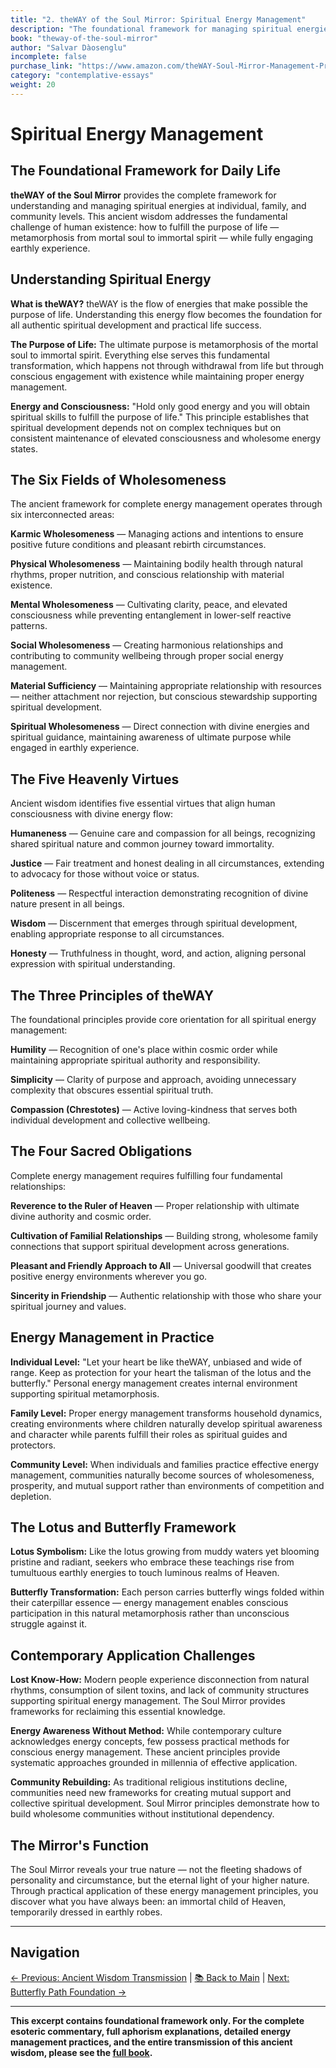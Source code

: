 ```yaml
---
title: "2. theWAY of the Soul Mirror: Spiritual Energy Management"
description: "The foundational framework for managing spiritual energies in daily life"
book: "theway-of-the-soul-mirror"
author: "Salvar Dàosenglu"
incomplete: false
purchase_link: "https://www.amazon.com/theWAY-Soul-Mirror-Management-Practitioners-ebook/dp/B0FFY8HSCR/"
category: "contemplative-essays"
weight: 20
---
```


# Spiritual Energy Management
## The Foundational Framework for Daily Life

**theWAY of the Soul Mirror** provides the complete framework for understanding and managing spiritual energies at individual, family, and community levels. This ancient wisdom addresses the fundamental challenge of human existence: how to fulfill the purpose of life — metamorphosis from mortal soul to immortal spirit — while fully engaging earthly experience.

## Understanding Spiritual Energy

**What is theWAY?** theWAY is the flow of energies that make possible the purpose of life. Understanding this energy flow becomes the foundation for all authentic spiritual development and practical life success.

**The Purpose of Life:** The ultimate purpose is metamorphosis of the mortal soul to immortal spirit. Everything else serves this fundamental transformation, which happens not through withdrawal from life but through conscious engagement with existence while maintaining proper energy management.

**Energy and Consciousness:** "Hold only good energy and you will obtain spiritual skills to fulfill the purpose of life." This principle establishes that spiritual development depends not on complex techniques but on consistent maintenance of elevated consciousness and wholesome energy states.

## The Six Fields of Wholesomeness

The ancient framework for complete energy management operates through six interconnected areas:

**Karmic Wholesomeness** — Managing actions and intentions to ensure positive future conditions and pleasant rebirth circumstances.

**Physical Wholesomeness** — Maintaining bodily health through natural rhythms, proper nutrition, and conscious relationship with material existence.

**Mental Wholesomeness** — Cultivating clarity, peace, and elevated consciousness while preventing entanglement in lower-self reactive patterns.

**Social Wholesomeness** — Creating harmonious relationships and contributing to community wellbeing through proper social energy management.

**Material Sufficiency** — Maintaining appropriate relationship with resources — neither attachment nor rejection, but conscious stewardship supporting spiritual development.

**Spiritual Wholesomeness** — Direct connection with divine energies and spiritual guidance, maintaining awareness of ultimate purpose while engaged in earthly experience.

## The Five Heavenly Virtues

Ancient wisdom identifies five essential virtues that align human consciousness with divine energy flow:

**Humaneness** — Genuine care and compassion for all beings, recognizing shared spiritual nature and common journey toward immortality.

**Justice** — Fair treatment and honest dealing in all circumstances, extending to advocacy for those without voice or status.

**Politeness** — Respectful interaction demonstrating recognition of divine nature present in all beings.

**Wisdom** — Discernment that emerges through spiritual development, enabling appropriate response to all circumstances.

**Honesty** — Truthfulness in thought, word, and action, aligning personal expression with spiritual understanding.

## The Three Principles of theWAY

The foundational principles provide core orientation for all spiritual energy management:

**Humility** — Recognition of one's place within cosmic order while maintaining appropriate spiritual authority and responsibility.

**Simplicity** — Clarity of purpose and approach, avoiding unnecessary complexity that obscures essential spiritual truth.

**Compassion (Chrestotes)** — Active loving-kindness that serves both individual development and collective wellbeing.

## The Four Sacred Obligations

Complete energy management requires fulfilling four fundamental relationships:

**Reverence to the Ruler of Heaven** — Proper relationship with ultimate divine authority and cosmic order.

**Cultivation of Familial Relationships** — Building strong, wholesome family connections that support spiritual development across generations.

**Pleasant and Friendly Approach to All** — Universal goodwill that creates positive energy environments wherever you go.

**Sincerity in Friendship** — Authentic relationship with those who share your spiritual journey and values.

## Energy Management in Practice

**Individual Level:** "Let your heart be like theWAY, unbiased and wide of range. Keep as protection for your heart the talisman of the lotus and the butterfly." Personal energy management creates internal environment supporting spiritual metamorphosis.

**Family Level:** Proper energy management transforms household dynamics, creating environments where children naturally develop spiritual awareness and character while parents fulfill their roles as spiritual guides and protectors.

**Community Level:** When individuals and families practice effective energy management, communities naturally become sources of wholesomeness, prosperity, and mutual support rather than environments of competition and depletion.

## The Lotus and Butterfly Framework

**Lotus Symbolism:** Like the lotus growing from muddy waters yet blooming pristine and radiant, seekers who embrace these teachings rise from tumultuous earthly energies to touch luminous realms of Heaven.

**Butterfly Transformation:** Each person carries butterfly wings folded within their caterpillar essence — energy management enables conscious participation in this natural metamorphosis rather than unconscious struggle against it.

## Contemporary Application Challenges

**Lost Know-How:** Modern people experience disconnection from natural rhythms, consumption of silent toxins, and lack of community structures supporting spiritual energy management. The Soul Mirror provides frameworks for reclaiming this essential knowledge.

**Energy Awareness Without Method:** While contemporary culture acknowledges energy concepts, few possess practical methods for conscious energy management. These ancient principles provide systematic approaches grounded in millennia of effective application.

**Community Rebuilding:** As traditional religious institutions decline, communities need new frameworks for creating mutual support and collective spiritual development. Soul Mirror principles demonstrate how to build wholesome communities without institutional dependency.

## The Mirror's Function

The Soul Mirror reveals your true nature — not the fleeting shadows of personality and circumstance, but the eternal light of your higher nature. Through practical application of these energy management principles, you discover what you have always been: an immortal child of Heaven, temporarily dressed in earthly robes.

---

## Navigation

[← Previous: Ancient Wisdom Transmission](01-ancient-transmission-soul-mirror.md) | [📚 Back to Main](../soul-mirror/) | [Next: Butterfly Path Foundation →](03-butterfly-path-foundation-soul-mirror.md)

---

**This excerpt contains foundational framework only. For the complete esoteric commentary, full aphorism explanations, detailed energy management practices, and the entire transmission of this ancient wisdom, please see the [full book](https://www.amazon.com/dp/978-1-998478-18-7).**